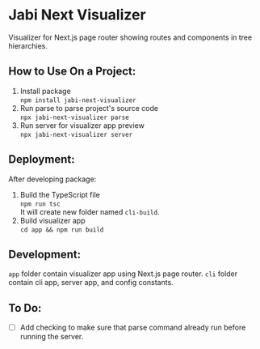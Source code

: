 # Jabi Next Visualizer
Visualizer for Next.js page router showing routes and components in tree hierarchies.

## How to Use On a Project:
1. Install package  
```npm install jabi-next-visualizer```
2. Run parse to parse project's source code  
```npx jabi-next-visualizer parse```
3. Run server for visualizer app preview  
```npx jabi-next-visualizer server```

## Deployment:
After developing package:
1. Build the TypeScript file  
```npm run tsc```  
It will create new folder named `cli-build`.
2. Build visualizer app  
```cd app && npm run build```

## Development:
`app` folder contain visualizer app using Next.js page router. `cli` folder contain cli app, server app, and config constants.

## To Do:
- [ ] Add checking to make sure that parse command already run before running the server.